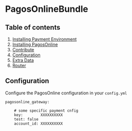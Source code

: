 PagosOnlineBundle
=====


Table of contents
-----

1.  [Installing Payment Environment](https://gist.github.com/mmoreram/6771947#file-configure-payfony-environment-md)
2.  [Installing PagosOnline](https://gist.github.com/mmoreram/6771869#file-install-platform-md)
3.  [Contribute](http://github.com/mmoreram/PaymentCoreBundle/blob/master/Resources/docs/contribute.md)
4.  [Configuration](#configuration)
5.  [Extra Data](#extra-data)
6.  [Router](#router)

Configuration
-----

Configure the PagosOnline configuration in your `config.yml`

    pagosonline_gateway:

        # some specific payment cnfig
        key:        XXXXXXXXXX
        test: false
        account_id: XXXXXXXXXX
        
